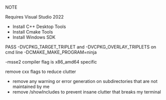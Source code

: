 NOTE

Requires Visual Studio 2022
- Install C++ Desktop Tools
- Install Cmake Tools
- Install Windows SDK

PASS -DVCPKG_TARGET_TRIPLET and -DVCPKG_OVERLAY_TRIPLETS on cmd line -DCMAKE_MAKE_PROGRAM=ninja

-msse2 compiler flag is x86_amd64 specific

remove cxx flags to reduce clutter
- remove any warning or error generation on subdirectories that are not maintained by me
- remove /showIncludes to prevent insane clutter that breaks my terminal